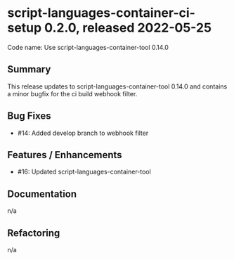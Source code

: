 # script-languages-container-ci-setup 0.2.0, released 2022-05-25

Code name: Use script-languages-container-tool 0.14.0

## Summary

This release updates to script-languages-container-tool 0.14.0 and contains a minor bugfix for the ci build webhook filter.


## Bug Fixes

 - #14: Added develop branch to webhook filter 

## Features / Enhancements

 - #16: Updated script-languages-container-tool

## Documentation

n/a

## Refactoring

n/a
